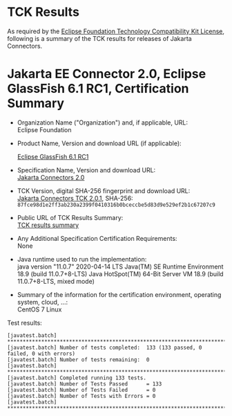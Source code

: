 TCK Results
===========

As required by the
[Eclipse Foundation Technology Compatibility Kit License](https://www.eclipse.org/legal/tck.php),
following is a summary of the TCK results for releases of Jakarta Connectors.

# Jakarta EE Connector 2.0, Eclipse GlassFish 6.1 RC1, Certification Summary

- Organization Name ("Organization") and, if applicable, URL: <br/>
  Eclipse Foundation

- Product Name, Version and download URL (if applicable): <br/>

  [Eclipse GlassFish 6.1 RC1](https://download.eclipse.org/ee4j/glassfish/glassfish-6.1.0-RC1.zip)

- Specification Name, Version and download URL: <br/>
  [Jakarta Connectors 2.0](https://jakarta.ee/specifications/connectors/2.0/)

- TCK Version, digital SHA-256 fingerprint and download URL: <br/>
  [Jakarta Connectors TCK 2.0.1](https://download.eclipse.org/ee4j/jakartaee-tck/jakartaee9-eftl/promoted/jakarta-connectors-tck-2.0.1.zip), 
  SHA-256:  `87fce98d1e2ff3ab230a2399f0410316b0bceccbe5d83d9e529ef2b1c67207c9`

- Public URL of TCK Results Summary: <br/>
  [TCK results summary](./TCK-Results-6.1-RC1)

- Any Additional Specification Certification Requirements: <br/>
  None
  
- Java runtime used to run the implementation: <br/>
  java version "11.0.7" 2020-04-14 LTS
  Java(TM) SE Runtime Environment 18.9 (build 11.0.7+8-LTS)
  Java HotSpot(TM) 64-Bit Server VM 18.9 (build 11.0.7+8-LTS, mixed mode)

- Summary of the information for the certification environment, operating system, cloud, ...: <br/>
  CentOS 7 Linux



Test results:

```
[javatest.batch] ********************************************************************************
[javatest.batch] Number of tests completed:  133 (133 passed, 0 failed, 0 with errors)
[javatest.batch] Number of tests remaining:  0
[javatest.batch] ********************************************************************************
[javatest.batch] Completed running 133 tests.
[javatest.batch] Number of Tests Passed      = 133
[javatest.batch] Number of Tests Failed      = 0
[javatest.batch] Number of Tests with Errors = 0
[javatest.batch] ********************************************************************************
```

